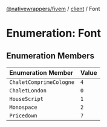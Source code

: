 [@nativewrappers/fivem](../../README.md) / [client](../README.md) / Font

# Enumeration: Font

## Enumeration Members

| Enumeration Member | Value |
| :------ | :------ |
| `ChaletComprimeCologne` | `4` |
| `ChaletLondon` | `0` |
| `HouseScript` | `1` |
| `Monospace` | `2` |
| `Pricedown` | `7` |
